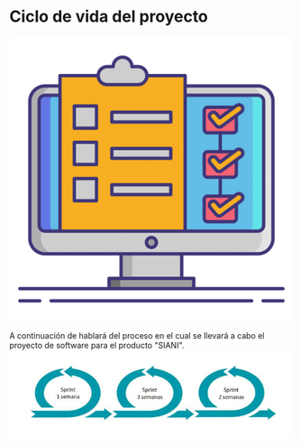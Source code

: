 # Ciclo de vida del proyecto 
![](https://github.com/AndyTue/LIS/blob/0ec73f57c720c3f3911cac359768e7c08c57a887/Imag%C3%A9nes/Imag%C3%A9nes/Ideas-checklist.png)

A continuación de hablará del proceso en el cual se llevará a cabo el proyecto de software para el producto "SIANI". 
![](https://github.com/AndyTue/LIS/blob/de1834b9b8036a18bdfcf40d6e728a57068035da/Imag%C3%A9nes/Imag%C3%A9nes/Sprints.jpg)

